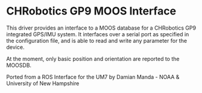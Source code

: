 CHRobotics GP9 MOOS Interface
=============================

This driver provides an interface to a MOOS database for a CHRobotics GP9 integrated GPS/IMU system.  It interfaces over a serial port as specified in the configuration file, and is able to read and write any parameter for the device.

At the moment, only basic position and orientation are reported to the MOOSDB.

Ported from a ROS Interface for the UM7 by Damian Manda - NOAA & University of New Hampshire
